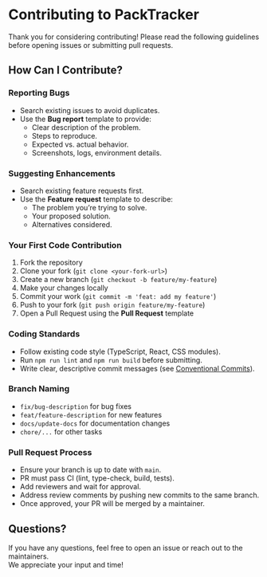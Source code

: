 # Contributing to PackTracker

Thank you for considering contributing! Please read the following guidelines before opening issues or submitting pull requests.


## How Can I Contribute?

### Reporting Bugs

- Search existing issues to avoid duplicates.
- Use the **Bug report** template to provide:
  - Clear description of the problem.
  - Steps to reproduce.
  - Expected vs. actual behavior.
  - Screenshots, logs, environment details.

### Suggesting Enhancements

- Search existing feature requests first.
- Use the **Feature request** template to describe:
  - The problem you’re trying to solve.
  - Your proposed solution.
  - Alternatives considered.

### Your First Code Contribution

1. Fork the repository  
2. Clone your fork (`git clone <your-fork-url>`)  
3. Create a new branch (`git checkout -b feature/my-feature`)  
4. Make your changes locally  
5. Commit your work (`git commit -m 'feat: add my feature'`)  
6. Push to your fork (`git push origin feature/my-feature`)  
7. Open a Pull Request using the **Pull Request** template

### Coding Standards

- Follow existing code style (TypeScript, React, CSS modules).  
- Run `npm run lint` and `npm run build` before submitting.  
- Write clear, descriptive commit messages (see [Conventional Commits](https://www.conventionalcommits.org/)).

### Branch Naming

- `fix/bug-description` for bug fixes  
- `feat/feature-description` for new features  
- `docs/update-docs` for documentation changes  
- `chore/...` for other tasks  

### Pull Request Process

- Ensure your branch is up to date with `main`.  
- PR must pass CI (lint, type-check, build, tests).  
- Add reviewers and wait for approval.  
- Address review comments by pushing new commits to the same branch.  
- Once approved, your PR will be merged by a maintainer.

## Questions?

If you have any questions, feel free to open an issue or reach out to the maintainers.  
We appreciate your input and time!